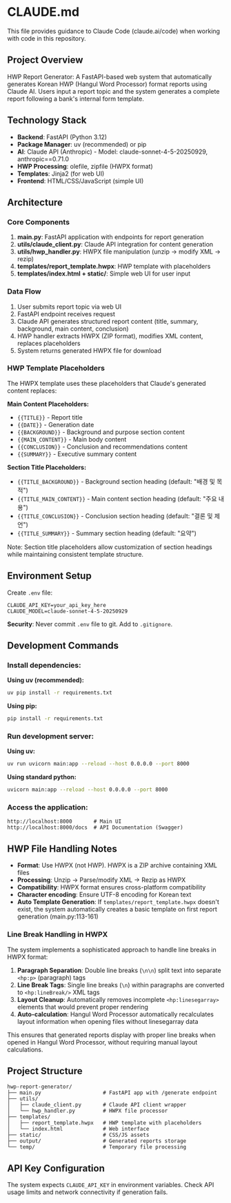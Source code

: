 # CLAUDE.md

This file provides guidance to Claude Code (claude.ai/code) when working with code in this repository.

## Project Overview

HWP Report Generator: A FastAPI-based web system that automatically generates Korean HWP (Hangul Word Processor) format reports using Claude AI. Users input a report topic and the system generates a complete report following a bank's internal form template.

## Technology Stack

- **Backend**: FastAPI (Python 3.12)
- **Package Manager**: uv (recommended) or pip
- **AI**: Claude API (Anthropic) - Model: claude-sonnet-4-5-20250929, anthropic==0.71.0
- **HWP Processing**: olefile, zipfile (HWPX format)
- **Templates**: Jinja2 (for web UI)
- **Frontend**: HTML/CSS/JavaScript (simple UI)

## Architecture

### Core Components

1. **main.py**: FastAPI application with endpoints for report generation
2. **utils/claude_client.py**: Claude API integration for content generation
3. **utils/hwp_handler.py**: HWPX file manipulation (unzip → modify XML → rezip)
4. **templates/report_template.hwpx**: HWP template with placeholders
5. **templates/index.html + static/**: Simple web UI for user input

### Data Flow

1. User submits report topic via web UI
2. FastAPI endpoint receives request
3. Claude API generates structured report content (title, summary, background, main content, conclusion)
4. HWP handler extracts HWPX (ZIP format), modifies XML content, replaces placeholders
5. System returns generated HWPX file for download

### HWP Template Placeholders

The HWPX template uses these placeholders that Claude's generated content replaces:

**Main Content Placeholders:**
- `{{TITLE}}` - Report title
- `{{DATE}}` - Generation date
- `{{BACKGROUND}}` - Background and purpose section content
- `{{MAIN_CONTENT}}` - Main body content
- `{{CONCLUSION}}` - Conclusion and recommendations content
- `{{SUMMARY}}` - Executive summary content

**Section Title Placeholders:**
- `{{TITLE_BACKGROUND}}` - Background section heading (default: "배경 및 목적")
- `{{TITLE_MAIN_CONTENT}}` - Main content section heading (default: "주요 내용")
- `{{TITLE_CONCLUSION}}` - Conclusion section heading (default: "결론 및 제언")
- `{{TITLE_SUMMARY}}` - Summary section heading (default: "요약")

Note: Section title placeholders allow customization of section headings while maintaining consistent template structure.

## Environment Setup

Create `.env` file:
```
CLAUDE_API_KEY=your_api_key_here
CLAUDE_MODEL=claude-sonnet-4-5-20250929
```

**Security**: Never commit `.env` file to git. Add to `.gitignore`.

## Development Commands

### Install dependencies:
**Using uv (recommended):**
```bash
uv pip install -r requirements.txt
```

**Using pip:**
```bash
pip install -r requirements.txt
```

### Run development server:
**Using uv:**
```bash
uv run uvicorn main:app --reload --host 0.0.0.0 --port 8000
```

**Using standard python:**
```bash
uvicorn main:app --reload --host 0.0.0.0 --port 8000
```

### Access the application:
```
http://localhost:8000       # Main UI
http://localhost:8000/docs  # API Documentation (Swagger)
```

## HWP File Handling Notes

- **Format**: Use HWPX (not HWP). HWPX is a ZIP archive containing XML files
- **Processing**: Unzip → Parse/modify XML → Rezip as HWPX
- **Compatibility**: HWPX format ensures cross-platform compatibility
- **Character encoding**: Ensure UTF-8 encoding for Korean text
- **Auto Template Generation**: If `templates/report_template.hwpx` doesn't exist, the system automatically creates a basic template on first report generation (main.py:113-161)

### Line Break Handling in HWPX

The system implements a sophisticated approach to handle line breaks in HWPX format:

1. **Paragraph Separation**: Double line breaks (`\n\n`) split text into separate `<hp:p>` (paragraph) tags
2. **Line Break Tags**: Single line breaks (`\n`) within paragraphs are converted to `<hp:lineBreak/>` XML tags
3. **Layout Cleanup**: Automatically removes incomplete `<hp:linesegarray>` elements that would prevent proper rendering
4. **Auto-calculation**: Hangul Word Processor automatically recalculates layout information when opening files without linesegarray data

This ensures that generated reports display with proper line breaks when opened in Hangul Word Processor, without requiring manual layout calculations.

## Project Structure

```
hwp-report-generator/
├── main.py                    # FastAPI app with /generate endpoint
├── utils/
│   ├── claude_client.py       # Claude API client wrapper
│   └── hwp_handler.py         # HWPX file processor
├── templates/
│   ├── report_template.hwpx   # HWP template with placeholders
│   └── index.html             # Web interface
├── static/                    # CSS/JS assets
├── output/                    # Generated reports storage
└── temp/                      # Temporary file processing
```

## API Key Configuration

The system expects `CLAUDE_API_KEY` in environment variables. Check API usage limits and network connectivity if generation fails.

